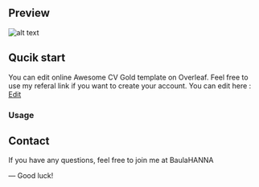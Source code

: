 ## Preview

![alt text](https://writelatex.s3.amazonaws.com/published_ver/8540.jpeg?X-Amz-Expires=14400&X-Amz-Date=20200129T191038Z&X-Amz-Algorithm=AWS4-HMAC-SHA256&X-Amz-Credential=AKIAJG3IX4TWNSPTZRXA/20200129/us-east-1/s3/aws4_request&X-Amz-SignedHeaders=host&X-Amz-Signature=9faae58b0797af81ebc095027751dffce9369686f14c5faedc09a5d99e67acc2)



## Qucik start
You can edit online Awesome CV Gold template on Overleaf. Feel free to use my referal link if you want to create your account.
You can edit here : [Edit](https://www.overleaf.com/latex/templates/awesome-cv-gold/tshsfmqnjpfn)

### Usage

## Contact

If you have any questions, feel free to join me at BaulaHANNA

—
Good luck!


